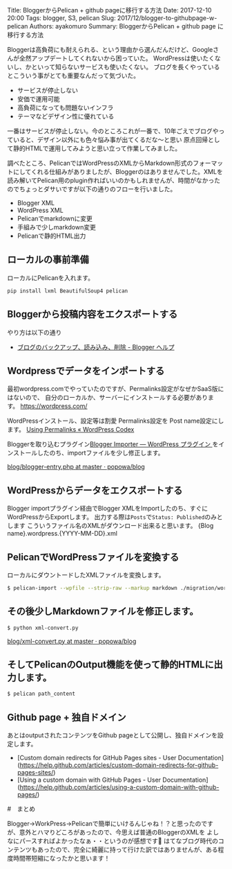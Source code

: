Title: BloggerからPelican + github pageに移行する方法
Date: 2017-12-10 20:00
Tags: blogger, S3, pelican
Slug: 2017/12/blogger-to-githubpage-w-pelican
Authors: ayakomuro
Summary: BloggerからPelican + github page に移行する方法

Bloggerは高負荷にも耐えられる、という理由から選んだんだけど、Googleさんが全然アップデートしてくれないから困っていた。
WordPressは使いたくないし、かといって知らないサービスも使いたくない。
ブログを長くやっているとこういう事がとても重要なんだって気づいた。

- サービスが停止しない
- 安価で運用可能
- 高負荷になっても問題ないインフラ
- テーマなどデザイン性に優れている

一番はサービスが停止しない。今のところこれが一番で、10年ごえでブログやっていると、デザイン以外にも色々悩み事が出てくるだな〜と思い
原点回帰として静的HTMLで運用してみようと思い立って作業してみました。

調べたところ、PelicanではWordPressのXMLからMarkdown形式のフォーマットにしてくれる仕組みがありましたが、Bloggerのはありませんでした。XMLを読み解いてPelican用のplugin作ればいいのかもしれませんが、時間がなかったのでちょっとダサいですが以下の通りのフローを行いました。

+ Blogger XML
+ WordPress XML
+ Pelicanでmarkdownに変更
+ 手組みで少しmarkdown変更
+ Pelicanで静的HTML出力

## ローカルの事前準備
ローカルにPelicanを入れます。
```sh
pip install lxml BeautifulSoup4 pelican
```

## Bloggerから投稿内容をエクスポートする

やり方は以下の通り

- [ブログのバックアップ、読み込み、削除 - Blogger ヘルプ ](https://support.google.com/blogger/answer/41387?hl=ja)

## Wordpressでデータをインポートする

最初wordpress.comでやっていたのですが、Permalinks設定がなぜかSaaS版にはないので、
自分のローカルか、サーバーにインストールする必要があります。
https://wordpress.com/

WordPressインストール、設定等は割愛
Permalinks設定を Post name設定にします。
[Using Permalinks « WordPress Codex ](https://codex.wordpress.org/Using_Permalinks)

Bloggerを取り込むプラグイン[Blogger Importer — WordPress プラグイン ](https://ja.wordpress.org/plugins/blogger-importer/)をインストールしたのち、importファイルを少し修正します。

[blog/blogger-entry.php at master · popowa/blog](https://github.com/popowa/blog/blob/master/migration/wordpress/wp-content/plugins/blogger-importer/blogger-entry.php)

## WordPressからデータをエクスポートする

Blogger importプラグイン経由でBlogger XMLをImportしたのち、すぐにWordPressからExportします。
出力する際は`Posts`で`Status: Published`のみとします
こういうファイル名のXMLがダウンロード出来ると思います。
{Blog name}.wordpress.{YYYY-MM-DD}.xml


## PelicanでWordPressファイルを変換する
ローカルにダウントードしたXMLファイルを変換します。

```sh
$ pelican-import --wpfile --strip-raw --markup markdown ./migration/wordpress.2017-12-09.xml -o ./content-markdown/
```

## その後少しMarkdownファイルを修正します。

```sh
$ python xml-convert.py
```

[blog/xml-convert.py at master · popowa/blog](https://github.com/popowa/blog/blob/master/migration/xml-convert.py)

## そしてPelicanのOutput機能を使って静的HTMLに出力します。

```sh
$ pelican path_content
```
## Github page + 独自ドメイン
あとはoutputされたコンテンツをGithub pageとして公開し、独自ドメインを設定します。

- [Custom domain redirects for GitHub Pages sites - User Documentation] (https://help.github.com/articles/custom-domain-redirects-for-github-pages-sites/)
- [Using a custom domain with GitHub Pages - User Documentation] (https://help.github.com/articles/using-a-custom-domain-with-github-pages/)


#　まとめ

Blogger->WorkPress->Pelicanで簡単にいけるんじゃね！？と思ったのですが、意外とハマりどころがあったので、今思えば普通のBloggerのXMLを
よしなにパースすればよかったなぁ・・というのが感想です🙈
はてなブログ時代のコンテンツもあったので、完全に綺麗に持って行けた訳ではありませんが、ある程度時間帯短縮になったかと思います！
